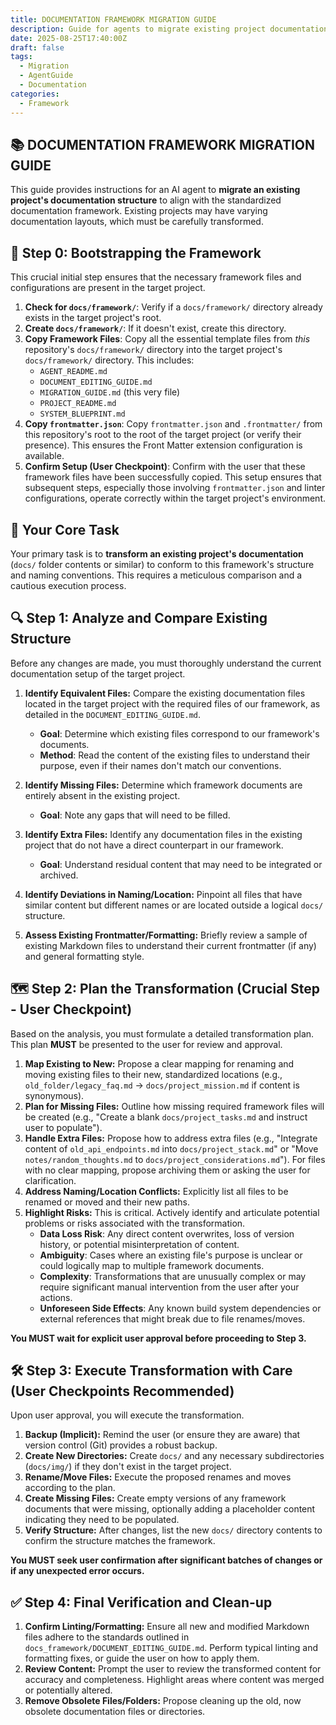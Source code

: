 ```yaml
---
title: DOCUMENTATION FRAMEWORK MIGRATION GUIDE
description: Guide for agents to migrate existing project documentation to the standardized framework.
date: 2025-08-25T17:40:00Z
draft: false
tags:
  - Migration
  - AgentGuide
  - Documentation
categories:
  - Framework
---
```


## 📚 DOCUMENTATION FRAMEWORK MIGRATION GUIDE

This guide provides instructions for an AI agent to **migrate an existing project's documentation structure** to align with the standardized documentation framework. Existing projects may have varying documentation layouts, which must be carefully transformed.

## 🏁 Step 0: Bootstrapping the Framework

This crucial initial step ensures that the necessary framework files and configurations are present in the target project.

1. **Check for `docs/framework/`**: Verify if a `docs/framework/` directory already exists in the target project's root.
2. **Create `docs/framework/`**: If it doesn't exist, create this directory.
3. **Copy Framework Files**: Copy all the essential template files from *this* repository's `docs/framework/` directory into the target project's `docs/framework/` directory. This includes:
    * `AGENT_README.md`
    * `DOCUMENT_EDITING_GUIDE.md`
    * `MIGRATION_GUIDE.md` (this very file)
    * `PROJECT_README.md`
    * `SYSTEM_BLUEPRINT.md`
4. **Copy `frontmatter.json`**: Copy `frontmatter.json` and `.frontmatter/` from this repository's root to the root of the target project (or verify their presence). This ensures the Front Matter extension configuration is available.
5. **Confirm Setup (User Checkpoint)**: Confirm with the user that these framework files have been successfully copied. This setup ensures that subsequent steps, especially those involving `frontmatter.json` and linter configurations, operate correctly within the target project's environment.

## 🎯 Your Core Task

Your primary task is to **transform an existing project's documentation** (`docs/` folder contents or similar) to conform to this framework's structure and naming conventions. This requires a meticulous comparison and a cautious execution process.

## 🔍 Step 1: Analyze and Compare Existing Structure

Before any changes are made, you must thoroughly understand the current documentation setup of the target project.

1. **Identify Equivalent Files:** Compare the existing documentation files located in the target project with the required files of our framework, as detailed in the `DOCUMENT_EDITING_GUIDE.md`.
    * **Goal**: Determine which existing files correspond to our framework's documents.
    * **Method**: Read the content of the existing files to understand their purpose, even if their names don't match our conventions.

2. **Identify Missing Files:** Determine which framework documents are entirely absent in the existing project.
    * **Goal**: Note any gaps that will need to be filled.

3. **Identify Extra Files:** Identify any documentation files in the existing project that do not have a direct counterpart in our framework.
    * **Goal**: Understand residual content that may need to be integrated or archived.

4. **Identify Deviations in Naming/Location:** Pinpoint all files that have similar content but different names or are located outside a logical `docs/` structure.

5. **Assess Existing Frontmatter/Formatting:** Briefly review a sample of existing Markdown files to understand their current frontmatter (if any) and general formatting style.

## 🗺️ Step 2: Plan the Transformation (Crucial Step - User Checkpoint)

Based on the analysis, you must formulate a detailed transformation plan. This plan **MUST** be presented to the user for review and approval.

1. **Map Existing to New:** Propose a clear mapping for renaming and moving existing files to their new, standardized locations (e.g., `old_folder/legacy_faq.md` -> `docs/project_mission.md` if content is synonymous).
2. **Plan for Missing Files:** Outline how missing required framework files will be created (e.g., "Create a blank `docs/project_tasks.md` and instruct user to populate").
3. **Handle Extra Files:** Propose how to address extra files (e.g., "Integrate content of `old_api_endpoints.md` into `docs/project_stack.md`" or "Move `notes/random_thoughts.md` to `docs/project_considerations.md`"). For files with no clear mapping, propose archiving them or asking the user for clarification.
4. **Address Naming/Location Conflicts:** Explicitly list all files to be renamed or moved and their new paths.
5. **Highlight Risks:** This is critical. Actively identify and articulate potential problems or risks associated with the transformation.
    * **Data Loss Risk**: Any direct content overwrites, loss of version history, or potential misinterpretation of content.
    * **Ambiguity**: Cases where an existing file's purpose is unclear or could logically map to multiple framework documents.
    * **Complexity**: Transformations that are unusually complex or may require significant manual intervention from the user after your actions.
    * **Unforeseen Side Effects**: Any known build system dependencies or external references that might break due to file renames/moves.

**You MUST wait for explicit user approval before proceeding to Step 3.**

## 🛠️ Step 3: Execute Transformation with Care (User Checkpoints Recommended)

Upon user approval, you will execute the transformation.

1. **Backup (Implicit):** Remind the user (or ensure they are aware) that version control (Git) provides a robust backup.
2. **Create New Directories:** Create `docs/` and any necessary subdirectories (`docs/img/`) if they don't exist in the target project.
3. **Rename/Move Files:** Execute the proposed renames and moves according to the plan.
4. **Create Missing Files:** Create empty versions of any framework documents that were missing, optionally adding a placeholder content indicating they need to be populated.
5. **Verify Structure:** After changes, list the new `docs/` directory contents to confirm the structure matches the framework.

**You MUST seek user confirmation after significant batches of changes or if any unexpected error occurs.**

## ✅ Step 4: Final Verification and Clean-up

1. **Confirm Linting/Formatting:** Ensure all new and modified Markdown files adhere to the standards outlined in `docs_framework/DOCUMENT_EDITING_GUIDE.md`. Perform typical linting and formatting fixes, or guide the user on how to apply them.
2. **Review Content:** Prompt the user to review the transformed content for accuracy and completeness. Highlight areas where content was merged or potentially altered.
3. **Remove Obsolete Files/Folders:** Propose cleaning up the old, now obsolete documentation files or directories.
